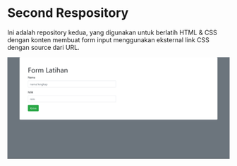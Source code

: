 # Second Respository

Ini adalah repository kedua, yang digunakan untuk berlatih HTML & CSS dengan konten membuat form input menggunakan eksternal link CSS dengan source dari URL.

![Foto](localhost.png)